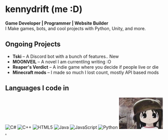 

<!--
**kennydrift/kennydrift** is a ✨ _special_ ✨ repository because its `README.md` (this file) appears on your GitHub profile.

Here are some ideas to get you started:

- 🔭 I’m currently working on ...
- 🌱 I’m currently learning ...
- 👯 I’m looking to collaborate on ...
- 🤔 I’m looking for help with ...
- 💬 Ask me about ...
- 📫 How to reach me: ...
- 😄 Pronouns: ...
- ⚡ Fun fact: ...
-->

# kennydrift (me :D)

**Game Developer | Programmer | Website Builder**  
I Make games, bots, and cool projects with Python, Unity, and more.    

## Ongoing Projects  
- **Tski** – A Discord bot with a bunch of features.. New
- **MOONVEIL** – A novel I am currentling writing :O  
- **Reaper's Verdict** – A indie game where you decide if people live or die  
- **Minecraft mods** – I made so much I lost count, mostly API based mods

## Languages I code in
![C#](https://img.shields.io/badge/c%23-%23239120.svg?style=for-the-badge&logo=c-sharp&logoColor=white)
![C++](https://img.shields.io/badge/c++-%2300599C.svg?style=for-the-badge&logo=c%2B%2B&logoColor=white)
![HTML5](https://img.shields.io/badge/html5-%23E34F26.svg?style=for-the-badge&logo=html5&logoColor=white)
![Java](https://img.shields.io/badge/java-%23ED8B00.svg?style=for-the-badge&logo=openjdk&logoColor=white)
![JavaScript](https://img.shields.io/badge/javascript-%23323330.svg?style=for-the-badge&logo=javascript&logoColor=%23F7DF1E)
![Python](https://img.shields.io/badge/python-3670A0?style=for-the-badge&logo=python&logoColor=ffdd54)
<img src="war-osaka.png" width="140" height="100"><br>
[.](https://kennydrift.github.io/thewatch/)
